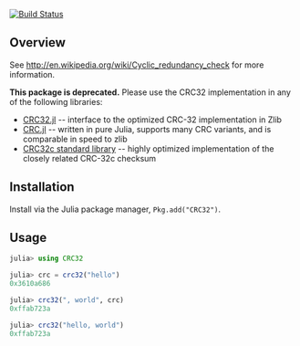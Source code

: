 [![Build Status](https://travis-ci.org/fhs/CRC32.jl.png)](https://travis-ci.org/fhs/CRC32.jl)

## Overview

See http://en.wikipedia.org/wiki/Cyclic_redundancy_check for more information.

**This package is deprecated.** Please use the CRC32 implementation in any of the following libraries:
- [CRC32.jl](https://github.com/JuliaIO/CRC32.jl) -- interface to the optimized CRC-32 implementation in Zlib
- [CRC.jl](https://github.com/andrewcooke/CRC.jl) -- written in pure Julia, supports many CRC variants, and is comparable in speed to zlib
- [CRC32c standard library](https://docs.julialang.org/en/v1/stdlib/CRC32c/) -- highly optimized implementation of the closely related CRC-32c checksum

## Installation

Install via the Julia package manager, `Pkg.add("CRC32")`.

## Usage

```julia
julia> using CRC32

julia> crc = crc32("hello")
0x3610a686

julia> crc32(", world", crc)
0xffab723a

julia> crc32("hello, world")
0xffab723a
```
